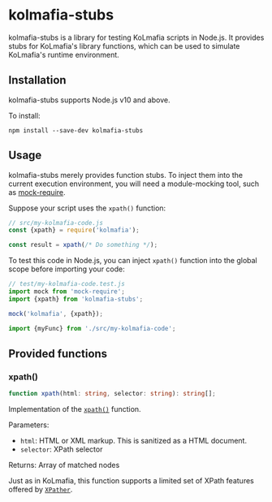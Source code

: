 # kolmafia-stubs

kolmafia-stubs is a library for testing KoLmafia scripts in Node.js. It provides stubs for KoLmafia's library functions, which can be used to simulate KoLmafia's runtime environment.

## Installation

kolmafia-stubs supports Node.js v10 and above.

To install:

```
npm install --save-dev kolmafia-stubs
```

## Usage

kolmafia-stubs merely provides function stubs. To inject them into the current execution environment, you will need a module-mocking tool, such as [mock-require](https://github.com/boblauer/mock-require).

Suppose your script uses the `xpath()` function:

```js
// src/my-kolmafia-code.js
const {xpath} = require('kolmafia');

const result = xpath(/* Do something */);
```

To test this code in Node.js, you can inject `xpath()` function into the global scope before importing your code:

```js
// test/my-kolmafia-code.test.js
import mock from 'mock-require';
import {xpath} from 'kolmafia-stubs';

mock('kolmafia', {xpath});

import {myFunc} from './src/my-kolmafia-code';
```

## Provided functions

### xpath()

```ts
function xpath(html: string, selector: string): string[];
```

Implementation of the [`xpath()`](https://wiki.kolmafia.us/index.php/Xpath) function.

Parameters:

- `html`: HTML or XML markup. This is sanitized as a HTML document.
- `selector`: XPath selector

Returns: Array of matched nodes

Just as in KoLmafia, this function supports a limited set of XPath features offered by [`XPather`](http://htmlcleaner.sourceforge.net/doc/org/htmlcleaner/XPather.html).
